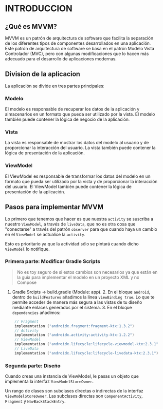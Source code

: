 # INTRODUCCION

## ¿Qué es MVVM?
MVVM es un patrón de arquitectura de software que facilita la separación de los diferentes tipos
de componentes desarrollados en una aplicación. Este patrón de arquitectura de software se basa en 
el patrón Modelo Vista Controlador (MVC), pero con algunas modificaciones que lo hacen más adecuado 
para el desarrollo de aplicaciones modernas.

## Division de la aplicacion
La aplicación se divide en tres partes principales:

### Modelo
El modelo es responsable de recuperar los datos de la aplicación y almacenarlos en un formato que
pueda ser utilizado por la vista. El modelo también puede contener la lógica de negocio de la aplicación.

### Vista
La vista es responsable de mostrar los datos del modelo al usuario y de proporcionar la interacción
del usuario. La vista también puede contener la lógica de presentación de la aplicación.

### ViewModel
El ViewModel es responsable de transformar los datos del modelo en un formato que pueda ser utilizado
por la vista y de proporcionar la interacción del usuario. El ViewModel también puede contener la lógica
de presentación de la aplicación.

## Pasos para implementar MVVM
Lo primero que tenemos que hacer es que nuestra `activity` se suscriba a nuestro `ViewModel`, a
través de `liveData`, que no es otra cosa que "conectarse" a través del patrón `observer` para 
que cuando haya un cambio en el `ViewModel` se actualice la `activity`.

Esto es prioritario ya que la actividad sólo se pintará cuando dicho `ViewModel` lo notifique.

### Primera parte: Modificar Gradle Scripts
>No es toy seguro de si estos cambios son necesarios
>ya que están en la guia para implementar el modelo 
>en un proyecto XML y no Compose

1. Gradle Srcipts -> build.gradle (Module: app). 
   2. En el bloque `android`, dentro
      de `buildFeatures` añadimos la linea `viewBinding true`. Lo que te permite
      acceder de manera más segura a las vistas de tu diseño mediante enlaces
      generados por el sistema.
   3. En el bloque `dependencies` añadimos:
   ```kotlin
    // Fragment
    implementation ("androidx.fragment:fragment-ktx:1.3.2")
    // Activity
    implementation ("androidx.activity:activity-ktx:1.2.2")
    // ViewModel
    implementation ("androidx.lifecycle:lifecycle-viewmodel-ktx:2.3.1")
    // LiveData
    implementation ("androidx.lifecycle:lifecycle-livedata-ktx:2.3.1")
   ```

### Segunda parte: Diseño
Cuando creas una instancia de ViewModel, le pasas un objeto que implementa la interfaz `ViewModelStoreOwner`.

Un rango de clases son subclases directas o indirectas de la interfaz `ViewModelStoreOwner`. 
Las subclases directas son `ComponentActivity`, `Fragment` y `NavBackStackEntry`.

